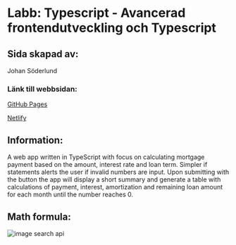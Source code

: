 # Labb: Typescript - Avancerad frontendutveckling och Typescript

## Sida skapad av:

Johan Söderlund

### Länk till webbsidan:

[GitHub Pages](https://jhn322.github.io/labb-typescript-frontend/)

[Netlify](https://jhn-labb-typescript.netlify.app/)

## Information:

A web app written in TypeScript with focus on calculating mortgage payment based on the amount, interest rate and loan term. Simpler if statements alerts the user if invalid numbers are input. Upon submitting with the button the app will display a short summary and generate a table with calculations of payment, interest, amortization and remaining loan amount for each month until the number reaches 0.

## Math formula:

![image search api](https://i.imgur.com/UathSOY.png)
